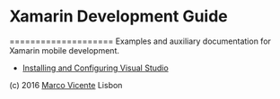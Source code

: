 # Xamarin Development Guide
====================
Examples and auxiliary documentation for Xamarin mobile development.

* [Installing and Configuring Visual Studio](visual-studio-configuration/Guide.md)

(c) 2016 [Marco Vicente](https://twitter.com/h_markov_m)
Lisbon
